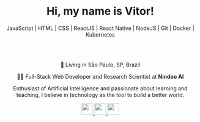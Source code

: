 <h1 align='center' style='border-bottom: none !important' > 
Hi, my name is Vitor! 
</h1>
<p align='center'>
JavaScript | HTML | CSS | ReactJS | React Native | NodeJS | Git | Docker | Kubernetes
</p>
<br>
<br>
<p align='center'>
📍 Living in São Paulo, SP, Brazil 
</p>
<p align='center'>
👨‍💻 Full-Stack Web Developer and Research Scientist at <strong>Nindoo AI</strong> 
</p>

<p align='center'>
Enthusiast of Artificial Intelligence and passionate about learning and teaching, I believe in technology as the tool to build a better world.
</p>

<p align='center'>
	<a href='https://www.linkedin.com/in/vitor-bigelli-559380150/'>
		<img src='https://cdn4.iconfinder.com/data/icons/social-messaging-ui-color-shapes-2-free/128/social-linkedin-circle-512.png' width=30 >
	</a>
	<a href='https://github.com/vitorbigelli'>
		<img src='https://cdn0.iconfinder.com/data/icons/octicons/1024/mark-github-512.png' width=30 >
	</a>
	<a href='https://twitter.com/bigellivitor'>
		<img src='https://cdn4.iconfinder.com/data/icons/social-media-icons-the-circle-set/48/twitter_circle-512.png' width=30 >
	</a>
</p>

<style>
	hr {
		border-width: 1px;
	}
</style>
